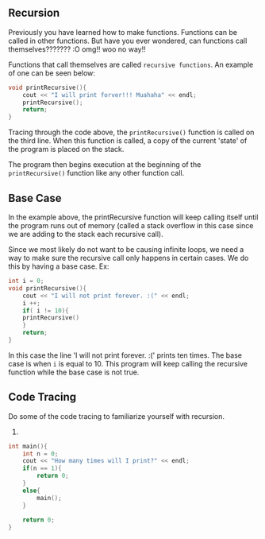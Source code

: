 Recursion
---

Previously you have learned how to make functions. 
Functions can be called in other functions. 
But have you ever wondered, can functions call themselves??????? :O omg!! woo no way!!

Functions that call themselves are called `recursive functions`. 
An example of one can be seen below:

```c++
void printRecursive(){
    cout << "I will print forver!!! Muahaha" << endl;
    printRecursive();
    return;
}
```

Tracing through the code above, the `printRecursive()` function is called on the third line.
When this function is called, a copy of the current 'state' of the program is placed on the stack.

The program then begins execution at the beginning of the `printRecursive()` function like any other function call.

Base Case
---
In the example above, the printRecursive function will keep calling itself until the program runs out of memory
(called a stack overflow in this case since we are adding to the stack each recursive call).

Since we most likely do not want to be causing infinite loops, we need a way to make sure the 
recursive call only  happens in certain cases. We do this by having a base case. Ex:

```c++
int i = 0;
void printRecursive(){
    cout << "I will not print forever. :(" << endl;
    i ++;
    if( i != 10){
	printRecursive()
    }
    return;
}
```

In this case the line 'I will not print forever. :(' prints ten times.
The base case is when `i` is equal to 10.
This program will keep calling the recursive function while the base case is not true.

Code Tracing
---
Do some of the code tracing to familiarize yourself with recursion.

1)
```c++
int main(){
    int n = 0;
    cout << "How many times will I print?" << endl;
    if(n == 1){
        return 0;
    }
    else{
        main();
    }
					    
    return 0;
}
```

